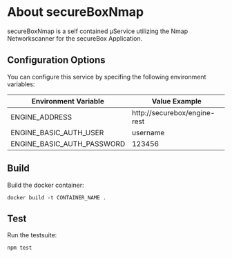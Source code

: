 # About secureBoxNmap

secureBoxNmap is a self contained µService utilizing the Nmap Networkscanner for the secureBox Application.

## Configuration Options

You can configure this service by specifing the following environment variables:

| Environment Variable       | Value Example                |
| -------------------------- | ---------------------------- |
| ENGINE_ADDRESS             | http://securebox/engine-rest |
| ENGINE_BASIC_AUTH_USER     | username                     |
| ENGINE_BASIC_AUTH_PASSWORD | 123456                       |

## Build

Build the docker container:

`docker build -t CONTAINER_NAME .`

## Test

Run the testsuite:

`npm test`
